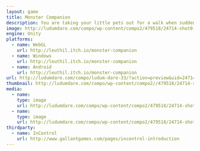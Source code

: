 ```yaml
---
layout: game
title: Monster Companion
description: You are taking your little pets out for a walk when suddenly dangerous red spike balls come out of nowhere! Try to stay alive as long as possible by any means necessary, even using your pets as a shield - you monster! But be careful, your pets will get upset if they get hurt or if you don't feed them and may work against you!
image: http://ludumdare.com/compo/wp-content/compo2/479518/24714-shot0-1440463434.jpg
engine: Unity
platforms:
  - name: WebGL
    url: http://leuthil.itch.io/monster-companion
  - name: Windows
    url: http://leuthil.itch.io/monster-companion
  - name: Android
    url: http://leuthil.itch.io/monster-companion
url: http://ludumdare.com/compo/ludum-dare-33/?action=preview&uid=24714
thumbnail: http://ludumdare.com/compo/wp-content/compo2//479518/24714-shot0-1440463434.jpg-crop-180-140.jpg
media:
  - name:
    type: image
    url: http://ludumdare.com/compo/wp-content/compo2/479518/24714-shot0-1440463434.jpg
  - name: 
    type: image
    url: http://ludumdare.com/compo/wp-content/compo2/479518/24714-shot1-1440463434.jpg
thirdparty:
  - name: InControl
    url: http://www.gallantgames.com/pages/incontrol-introduction
---
```

